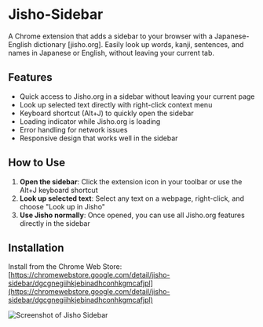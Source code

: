 # Jisho-Sidebar

A Chrome extension that adds a sidebar to your browser with a Japanese-English dictionary [jisho.org].
Easily look up words, kanji, sentences, and names in Japanese or English, without leaving your current tab.

## Features

- Quick access to Jisho.org in a sidebar without leaving your current page
- Look up selected text directly with right-click context menu
- Keyboard shortcut (Alt+J) to quickly open the sidebar
- Loading indicator while Jisho.org is loading
- Error handling for network issues
- Responsive design that works well in the sidebar

## How to Use

1. **Open the sidebar**: Click the extension icon in your toolbar or use the Alt+J keyboard shortcut
2. **Look up selected text**: Select any text on a webpage, right-click, and choose "Look up in Jisho"
3. **Use Jisho normally**: Once opened, you can use all Jisho.org features directly in the sidebar

## Installation

Install from the Chrome Web Store:
[https://chromewebstore.google.com/detail/jisho-sidebar/dgcgnegiihkjebinadhconhkgmcafjpl](https://chromewebstore.google.com/detail/jisho-sidebar/dgcgnegiihkjebinadhconhkgmcafjpl)

![Screenshot of Jisho Sidebar](https://github.com/lmdah61/Jisho-Sidebar/assets/123673560/6d3945a2-6e3d-4a42-a0c7-1aa5b396afdd)
